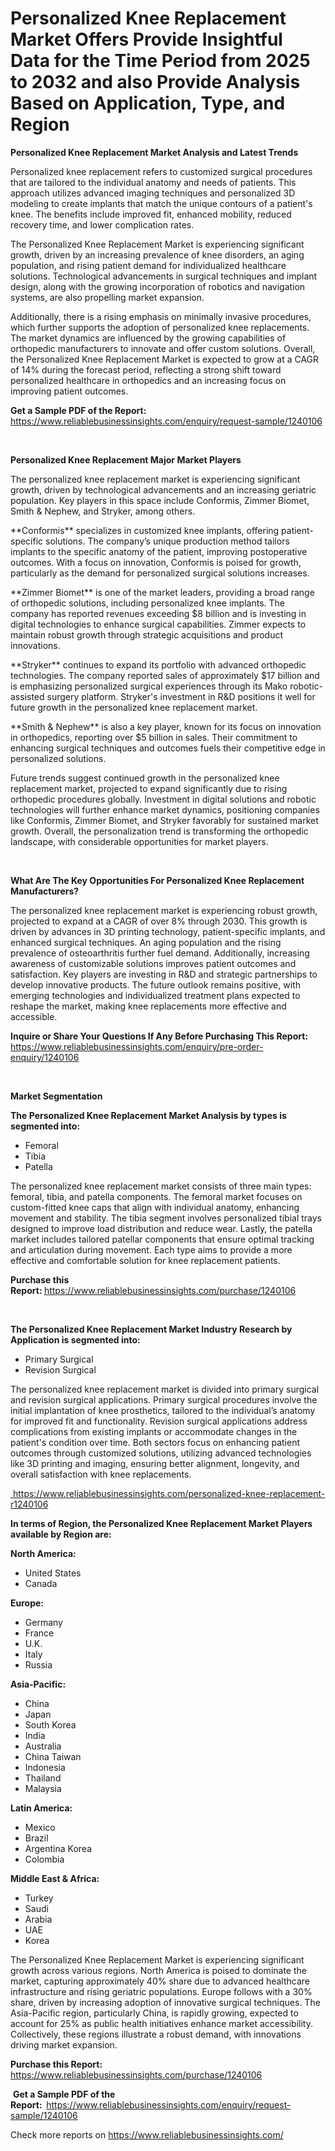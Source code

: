 <p><h1>Personalized Knee Replacement Market Offers Provide Insightful Data for the Time Period from 2025 to 2032 and also Provide Analysis Based on Application, Type, and Region</h1></p><p><strong>Personalized Knee Replacement Market Analysis and Latest Trends</strong></p>
<p><p>Personalized knee replacement refers to customized surgical procedures that are tailored to the individual anatomy and needs of patients. This approach utilizes advanced imaging techniques and personalized 3D modeling to create implants that match the unique contours of a patient's knee. The benefits include improved fit, enhanced mobility, reduced recovery time, and lower complication rates.</p><p>The Personalized Knee Replacement Market is experiencing significant growth, driven by an increasing prevalence of knee disorders, an aging population, and rising patient demand for individualized healthcare solutions. Technological advancements in surgical techniques and implant design, along with the growing incorporation of robotics and navigation systems, are also propelling market expansion. </p><p>Additionally, there is a rising emphasis on minimally invasive procedures, which further supports the adoption of personalized knee replacements. The market dynamics are influenced by the growing capabilities of orthopedic manufacturers to innovate and offer custom solutions. Overall, the Personalized Knee Replacement Market is expected to grow at a CAGR of 14% during the forecast period, reflecting a strong shift toward personalized healthcare in orthopedics and an increasing focus on improving patient outcomes.</p></p>
<p><strong>Get a Sample PDF of the Report:&nbsp;</strong> <a href="https://www.reliablebusinessinsights.com/enquiry/request-sample/1240106?utm_campaign=2215&utm_medium=2&utm_source=Github&utm_content=ia&utm_term=04032025&utm_id=personalized-knee-replacement">https://www.reliablebusinessinsights.com/enquiry/request-sample/1240106</a></p>
<p>&nbsp;</p>
<p><strong>Personalized Knee Replacement Major Market Players</strong></p>
<p><p>The personalized knee replacement market is experiencing significant growth, driven by technological advancements and an increasing geriatric population. Key players in this space include Conformis, Zimmer Biomet, Smith & Nephew, and Stryker, among others.</p><p>**Conformis** specializes in customized knee implants, offering patient-specific solutions. The company’s unique production method tailors implants to the specific anatomy of the patient, improving postoperative outcomes. With a focus on innovation, Conformis is poised for growth, particularly as the demand for personalized surgical solutions increases.</p><p>**Zimmer Biomet** is one of the market leaders, providing a broad range of orthopedic solutions, including personalized knee implants. The company has reported revenues exceeding $8 billion and is investing in digital technologies to enhance surgical capabilities. Zimmer expects to maintain robust growth through strategic acquisitions and product innovations.</p><p>**Stryker** continues to expand its portfolio with advanced orthopedic technologies. The company reported sales of approximately $17 billion and is emphasizing personalized surgical experiences through its Mako robotic-assisted surgery platform. Stryker's investment in R&D positions it well for future growth in the personalized knee replacement market.</p><p>**Smith & Nephew** is also a key player, known for its focus on innovation in orthopedics, reporting over $5 billion in sales. Their commitment to enhancing surgical techniques and outcomes fuels their competitive edge in personalized solutions.</p><p>Future trends suggest continued growth in the personalized knee replacement market, projected to expand significantly due to rising orthopedic procedures globally. Investment in digital solutions and robotic technologies will further enhance market dynamics, positioning companies like Conformis, Zimmer Biomet, and Stryker favorably for sustained market growth. Overall, the personalization trend is transforming the orthopedic landscape, with considerable opportunities for market players.</p></p>
<p>&nbsp;</p>
<p><strong>What Are The Key Opportunities For Personalized Knee Replacement Manufacturers?</strong></p>
<p><p>The personalized knee replacement market is experiencing robust growth, projected to expand at a CAGR of over 8% through 2030. This growth is driven by advances in 3D printing technology, patient-specific implants, and enhanced surgical techniques. An aging population and the rising prevalence of osteoarthritis further fuel demand. Additionally, increasing awareness of customizable solutions improves patient outcomes and satisfaction. Key players are investing in R&D and strategic partnerships to develop innovative products. The future outlook remains positive, with emerging technologies and individualized treatment plans expected to reshape the market, making knee replacements more effective and accessible.</p></p>
<p><strong>Inquire or Share Your Questions If Any Before Purchasing This Report:</strong> <a href="https://www.reliablebusinessinsights.com/enquiry/pre-order-enquiry/1240106?utm_campaign=2215&utm_medium=2&utm_source=Github&utm_content=ia&utm_term=04032025&utm_id=personalized-knee-replacement">https://www.reliablebusinessinsights.com/enquiry/pre-order-enquiry/1240106</a></p>
<p>&nbsp;</p>
<p><strong>Market Segmentation</strong></p>
<p><strong>The Personalized Knee Replacement Market Analysis by types is segmented into:</strong></p>
<p><ul><li>Femoral</li><li>Tibia</li><li>Patella</li></ul></p>
<p><p>The personalized knee replacement market consists of three main types: femoral, tibia, and patella components. The femoral market focuses on custom-fitted knee caps that align with individual anatomy, enhancing movement and stability. The tibia segment involves personalized tibial trays designed to improve load distribution and reduce wear. Lastly, the patella market includes tailored patellar components that ensure optimal tracking and articulation during movement. Each type aims to provide a more effective and comfortable solution for knee replacement patients.</p></p>
<p><strong>Purchase this Report:&nbsp;</strong><a href="https://www.reliablebusinessinsights.com/purchase/1240106?utm_campaign=2215&utm_medium=2&utm_source=Github&utm_content=ia&utm_term=04032025&utm_id=personalized-knee-replacement">https://www.reliablebusinessinsights.com/purchase/1240106</a></p>
<p>&nbsp;</p>
<p><strong>The Personalized Knee Replacement Market Industry Research by Application is segmented into:</strong></p>
<p><ul><li>Primary Surgical</li><li>Revision Surgical</li></ul></p>
<p><p>The personalized knee replacement market is divided into primary surgical and revision surgical applications. Primary surgical procedures involve the initial implantation of knee prosthetics, tailored to the individual’s anatomy for improved fit and functionality. Revision surgical applications address complications from existing implants or accommodate changes in the patient's condition over time. Both sectors focus on enhancing patient outcomes through customized solutions, utilizing advanced technologies like 3D printing and imaging, ensuring better alignment, longevity, and overall satisfaction with knee replacements.</p></p>
<p><a href="https://www.reliablebusinessinsights.com/personalized-knee-replacement-r1240106?utm_campaign=2215&utm_medium=2&utm_source=Github&utm_content=ia&utm_term=04032025&utm_id=personalized-knee-replacement">&nbsp;https://www.reliablebusinessinsights.com/personalized-knee-replacement-r1240106</a></p>
<p><strong>In terms of Region, the Personalized Knee Replacement Market Players available by Region are:</strong></p>
<p>
    <p> <strong> North America: </strong>
        <ul>
            <li>United States</li>
            <li>Canada</li>
        </ul>
        </p> 
    <p> <strong> Europe: </strong>
        <ul>
            <li>Germany</li>
            <li>France</li>
            <li>U.K.</li>
            <li>Italy</li>
            <li>Russia</li>
        </ul>
        </p> 
    <p> <strong> Asia-Pacific: </strong>
        <ul>
            <li>China</li>
            <li>Japan</li>
            <li>South Korea</li>
            <li>India</li>
            <li>Australia</li>
            <li>China Taiwan</li>
            <li>Indonesia</li>
            <li>Thailand</li>
            <li>Malaysia</li>
        </ul>
        </p> 
    <p> <strong> Latin America: </strong>
        <ul>
            <li>Mexico</li>
            <li>Brazil</li>
            <li>Argentina Korea</li>
            <li>Colombia</li>
        </ul>
        </p> 
    <p> <strong> Middle East & Africa: </strong>
        <ul>
            <li>Turkey</li>
            <li>Saudi</li>
            <li>Arabia</li>
            <li>UAE</li>
            <li>Korea</li>
        </ul>
    </p>
    </p>
<p><p>The Personalized Knee Replacement Market is experiencing significant growth across various regions. North America is poised to dominate the market, capturing approximately 40% share due to advanced healthcare infrastructure and rising geriatric populations. Europe follows with a 30% share, driven by increasing adoption of innovative surgical techniques. The Asia-Pacific region, particularly China, is rapidly growing, expected to account for 25% as public health initiatives enhance market accessibility. Collectively, these regions illustrate a robust demand, with innovations driving market expansion.</p></p>
<p><strong>Purchase this Report: </strong><a href="https://www.reliablebusinessinsights.com/purchase/1240106?utm_campaign=2215&utm_medium=2&utm_source=Github&utm_content=ia&utm_term=04032025&utm_id=personalized-knee-replacement">https://www.reliablebusinessinsights.com/purchase/1240106</a></p>
<p>&nbsp;<strong>Get a Sample PDF of the Report:&nbsp;&nbsp;</strong><a href="https://www.reliablebusinessinsights.com/enquiry/request-sample/1240106?utm_campaign=2215&utm_medium=2&utm_source=Github&utm_content=ia&utm_term=04032025&utm_id=personalized-knee-replacement">https://www.reliablebusinessinsights.com/enquiry/request-sample/1240106</a></p>
<p><strong></strong></p>
<p>Check more reports on <a href="https://www.reliablebusinessinsights.com/?utm_campaign=2215&utm_medium=2&utm_source=Github&utm_content=ia&utm_term=04032025&utm_id=personalized-knee-replacement">https://www.reliablebusinessinsights.com/</a></p>